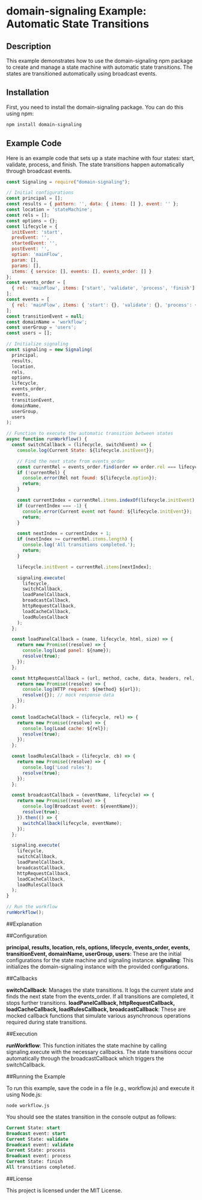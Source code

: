 # domain-signaling Example: Automatic State Transitions
## Description
This example demonstrates how to use the domain-signaling npm package to create and manage a state machine with automatic state transitions. The states are transitioned automatically using broadcast events.

## Installation
First, you need to install the domain-signaling package. You can do this using npm:
```sh
npm install domain-signaling
```
## Example Code
Here is an example code that sets up a state machine with four states: start, validate, process, and finish. The state transitions happen automatically through broadcast events.

```javascript
const Signaling = require("domain-signaling");

// Initial configurations
const principal = [];
const results = { pattern: '', data: { items: [] }, event: '' };
const location = 'stateMachine';
const rels = [];
const options = {};
const lifecycle = {
  initEvent: 'start',
  prevEvent: '',
  startedEvent: '',
  postEvent: '',
  option: 'mainFlow',
  param: [],
  params: [],
  items: { service: [], events: [], events_order: [] }
};
const events_order = [
  { rel: 'mainFlow', items: ['start', 'validate', 'process', 'finish'] }
];
const events = [
  { rel: 'mainFlow', items: { 'start': {}, 'validate': {}, 'process': {}, 'finish': {} } }
];
const transitionEvent = null;
const domainName = 'workflow';
const userGroup = 'users';
const users = [];

// Initialize signaling
const signaling = new Signaling(
  principal,
  results,
  location,
  rels,
  options,
  lifecycle,
  events_order,
  events,
  transitionEvent,
  domainName,
  userGroup,
  users
);

// Function to execute the automatic transition between states
async function runWorkflow() {
  const switchCallback = (lifecycle, switchEvent) => {
    console.log(Current State: ${lifecycle.initEvent});

    // Find the next state from events_order
    const currentRel = events_order.find(order => order.rel === lifecycle.option);
    if (!currentRel) {
      console.error(Rel not found: ${lifecycle.option});
      return;
    }

    const currentIndex = currentRel.items.indexOf(lifecycle.initEvent);
    if (currentIndex === -1) {
      console.error(Current event not found: ${lifecycle.initEvent});
      return;
    }

    const nextIndex = currentIndex + 1;
    if (nextIndex >= currentRel.items.length) {
      console.log('All transitions completed.');
      return;
    }

    lifecycle.initEvent = currentRel.items[nextIndex];

    signaling.execute(
      lifecycle,
      switchCallback,
      loadPanelCallback,
      broadcastCallback,
      httpRequestCallback,
      loadCacheCallback,
      loadRulesCallback
    );
  };

  const loadPanelCallback = (name, lifecycle, html, size) => {
    return new Promise((resolve) => {
      console.log(Load panel: ${name});
      resolve(true);
    });
  };

  const httpRequestCallback = (url, method, cache, data, headers, rel, name, message) => {
    return new Promise((resolve) => {
      console.log(HTTP request: ${method} ${url});
      resolve({}); // mock response data
    });
  };

  const loadCacheCallback = (lifecycle, rel) => {
    return new Promise((resolve) => {
      console.log(Load cache: ${rel});
      resolve(true);
    });
  };

  const loadRulesCallback = (lifecycle, cb) => {
    return new Promise((resolve) => {
      console.log('Load rules');
      resolve(true);
    });
  };

  const broadcastCallback = (eventName, lifecycle) => {
    return new Promise((resolve) => {
      console.log(Broadcast event: ${eventName});
      resolve(true);
    }).then(() => {
      switchCallback(lifecycle, eventName);
    });
  };

  signaling.execute(
    lifecycle,
    switchCallback,
    loadPanelCallback,
    broadcastCallback,
    httpRequestCallback,
    loadCacheCallback,
    loadRulesCallback
  );
}

// Run the workflow
runWorkflow();
```
##Explanation

##Configuration

**principal, results, location, rels, options, lifecycle, events_order, events, transitionEvent, domainName, userGroup, users**: These are the initial configurations for the state machine and signaling instance.
**signaling**: This initializes the domain-signaling instance with the provided configurations.

##Callbacks

**switchCallback**: Manages the state transitions. It logs the current state and finds the next state from the events_order. If all transitions are completed, it stops further transitions.
**loadPanelCallback, httpRequestCallback, loadCacheCallback, loadRulesCallback, broadcastCallback**: These are mocked callback functions that simulate various asynchronous operations required during state transitions.

##Execution

**runWorkflow**: This function initiates the state machine by calling signaling.execute with the necessary callbacks. The state transitions occur automatically through the broadcastCallback which triggers the switchCallback.

##Running the Example

To run this example, save the code in a file (e.g., workflow.js) and execute it using Node.js:
```shell script
node workflow.js
```
You should see the states transition in the console output as follows:
```sql
Current State: start
Broadcast event: start
Current State: validate
Broadcast event: validate
Current State: process
Broadcast event: process
Current State: finish
All transitions completed.
```

##License

This project is licensed under the MIT License.